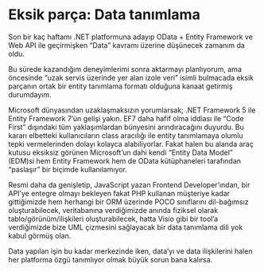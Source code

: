 # Eksik parça: Data tanımlama

Son bir kaç haftamı .NET platformuna adayıp OData + Entity Framework ve Web API ile geçirmişken “Data” kavramı üzerine düşünecek zamanım da oldu.

Bu sürede kazandığım deneyimlerimi sonra aktarmayı planlıyorum, ama öncesinde “uzak servis üzerinde yer alan izole veri” isimli bulmacada eksik parçanın ortak bir entity tanımlama formatı olduğuna kanaat getirmiş durumdayım.

Microsoft dünyasından uzaklaşmaksızın yorumlarsak; .NET Framework 5 ile Entity Framework 7’ün gelişi yakın. EF7 daha hafif olma iddiası ile “Code First” dışındaki tüm yaklaşımlardan bünyesini arındıracağını duyurdu. Bu kararı elbetteki kullanıcıların class aracılığı ile entity tanımlamaya olumlu tepki vermelerinden dolayı kolayca alabiliyorlar. Fakat halen bu alanda araç kutusu eksiksiz görünen Microsoft’un dahi kendi “Entity Data Model” (EDM)si hem Entity Framework hem de OData kütüphaneleri tarafından “paslaşır” bir biçimde kullanılamıyor.

Resmi daha da genişletip, JavaScript yazan Frontend Developer’ından, bir API’ye entegre olmayı bekleyen fakat PHP kullanan müşteriye kadar gittiğimizde hem herhangi bir ORM üzerinde POCO sınıflarını dil-bağımsız oluşturabilecek, veritabanına verdiğimizde anında fiziksel olarak tablo/görünüm/ilişkileri oluşturabilecek, hatta Visio gibi bir tool’a verdiğimizde bize UML çizmesini sağlayacak bir data tanımlama dili yok kabul görmüş olan.

Data yapılan işin bu kadar merkezinde iken, data’yı ve data ilişkilerini halen her platforma özgü tanımlıyor olmak büyük sorun bana kalırsa.
